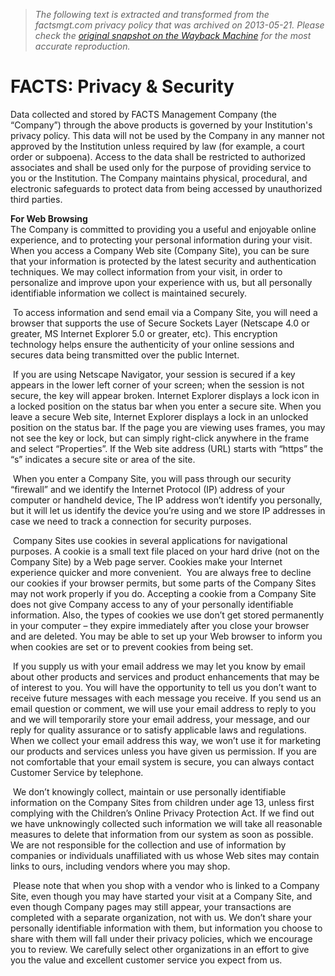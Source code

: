 > *The following text is extracted and transformed from the factsmgt.com privacy policy that was archived on 2013-05-21. Please check the [original snapshot on the Wayback Machine](https://web.archive.org/web/20130521235559id_/http%3A//www.factsmgt.com/page.cfm%3Fp%3D398) for the most accurate reproduction.*

# FACTS: Privacy & Security

Data collected and stored by FACTS Management Company (the “Company”) through the above products is governed by your Institution's privacy policy. This data will not be used by the Company in any manner not approved by the Institution unless required by law (for example, a court order or subpoena). Access to the data shall be restricted to authorized associates and shall be used only for the purpose of providing service to you or the Institution. The Company maintains physical, procedural, and electronic safeguards to protect data from being accessed by unauthorized third parties.

 **For Web Browsing**  
The Company is committed to providing you a useful and enjoyable online experience, and to protecting your personal information during your visit. When you access a Company Web site (Company Site), you can be sure that your information is protected by the latest security and authentication techniques. We may collect information from your visit, in order to personalize and improve upon your experience with us, but all personally identifiable information we collect is maintained securely.

 To access information and send email via a Company Site, you will need a browser that supports the use of Secure Sockets Layer (Netscape 4.0 or greater, MS Internet Explorer 5.0 or greater, etc). This encryption technology helps ensure the authenticity of your online sessions and secures data being transmitted over the public Internet.

 If you are using Netscape Navigator, your session is secured if a key appears in the lower left corner of your screen; when the session is not secure, the key will appear broken. Internet Explorer displays a lock icon in a locked position on the status bar when you enter a secure site. When you leave a secure Web site, Internet Explorer displays a lock in an unlocked position on the status bar. If the page you are viewing uses frames, you may not see the key or lock, but can simply right-click anywhere in the frame and select “Properties”. If the Web site address (URL) starts with “https” the “s” indicates a secure site or area of the site.

 When you enter a Company Site, you will pass through our security “firewall” and we identify the Internet Protocol (IP) address of your computer or handheld device, The IP address won’t identify you personally, but it will let us identify the device you’re using and we store IP addresses in case we need to track a connection for security purposes.

 Company Sites use cookies in several applications for navigational purposes. A cookie is a small text file placed on your hard drive (not on the Company Site) by a Web page server. Cookies make your Internet experience quicker and more convenient.  You are always free to decline our cookies if your browser permits, but some parts of the Company Sites may not work properly if you do. Accepting a cookie from a Company Site does not give Company access to any of your personally identifiable information. Also, the types of cookies we use don’t get stored permanently in your computer – they expire immediately after you close your browser and are deleted. You may be able to set up your Web browser to inform you when cookies are set or to prevent cookies from being set.

 If you supply us with your email address we may let you know by email about other products and services and product enhancements that may be of interest to you. You will have the opportunity to tell us you don’t want to receive future messages with each message you receive. If you send us an email question or comment, we will use your email address to reply to you and we will temporarily store your email address, your message, and our reply for quality assurance or to satisfy applicable laws and regulations. When we collect your email address this way, we won’t use it for marketing our products and services unless you have given us permission. If you are not comfortable that your email system is secure, you can always contact Customer Service by telephone.

 We don’t knowingly collect, maintain or use personally identifiable information on the Company Sites from children under age 13, unless first complying with the Children’s Online Privacy Protection Act. If we find out we have unknowingly collected such information we will take all reasonable measures to delete that information from our system as soon as possible. We are not responsible for the collection and use of information by companies or individuals unaffiliated with us whose Web sites may contain links to ours, including vendors where you may shop.

 Please note that when you shop with a vendor who is linked to a Company Site, even though you may have started your visit at a Company Site, and even though Company pages may still appear, your transactions are completed with a separate organization, not with us. We don’t share your personally identifiable information with them, but information you choose to share with them will fall under their privacy policies, which we encourage you to review. We carefully select other organizations in an effort to give you the value and excellent customer service you expect from us.
